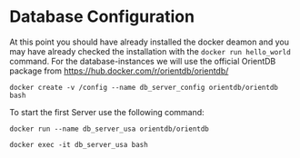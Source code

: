 # Database Configuration

At this point you should have already installed the docker deamon and you may have already checked the installation with the `docker run hello_world` command.
For the database-instances we will use the official OrientDB package from 
https://hub.docker.com/r/orientdb/orientdb/  


```
docker create -v /config --name db_server_config orientdb/orientdb bash 
```

To start the first Server use the following command:
```
docker run --name db_server_usa orientdb/orientdb 
```



```
docker exec -it db_server_usa bash
```





